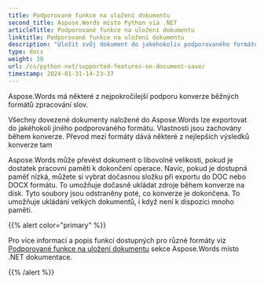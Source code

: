 ```yaml
---
title: Podporované funkce na uložení dokumentu
second_title: Aspose.Words místo Python via .NET
articleTitle: Podporované funkce na uložení dokumentu
linktitle: Podporované funkce na uložení dokumentu
description: "Uložit svůj dokument do jakéhokoliv podporovaného formátu pomocí Python. Převést a exportovat dokument libovolné velikosti."
type: docs
weight: 30
url: /cs/python-net/supported-features-on-document-save/
timestamp: 2024-01-31-14-23-37
---
```


Aspose.Words má některé z nejpokročilejší podporu konverze běžných formátů zpracování slov.

Všechny dovezené dokumenty naložené do Aspose.Words lze exportovat do jakéhokoli jiného podporovaného formátu. Vlastnosti jsou zachovány během konverze. Převod mezi formáty dává některé z nejlepších výsledků konverze tam

Aspose.Words může převést dokument o libovolné velikosti, pokud je dostatek pracovní paměti k dokončení operace. Navíc, pokud je dostupná paměť nízká, můžete si vybrat dočasnou složku při exportu do DOC nebo DOCX formátu. To umožňuje dočasně ukládat zdroje během konverze na disk. Tyto soubory jsou odstraněny poté, co konverze je dokončena. To umožňuje ukládání velkých dokumentů, i když není k dispozici mnoho paměti.

{{% alert color="primary" %}}

Pro více informací a popis funkcí dostupných pro různé formáty viz [Podporované funkce na uložení dokumentu](/words/cs/net/supported-features-on-document-save/) sekce Aspose.Words místo .NET dokumentace.

{{% /alert %}}
